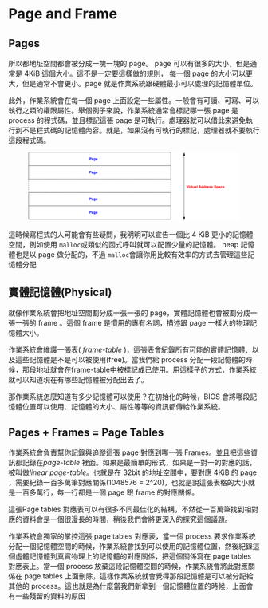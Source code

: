 # Page and Frame

## Pages

所以都地址空間都會被分成一塊一塊的 page。 page 可以有很多的大小，但是通常是 4KiB 這個大小。這不是一定要這樣做的規則， 每一個 page 的大小可以更大，但是通常不會更小。page 就是作業系統跟硬體最小可以處理的記憶體單位。&#x20;

此外，作業系統會在每一個 page 上面設定一些屬性。一般會有可讀、可寫、可以執行之類的權限屬性。舉個例子來說，作業系統通常會標記哪一張 page 是 process 的程式碼，並且標記這張 page 是可執行。處理器就可以借此來避免執行到不是程式碼的記憶體內容。就是，如果沒有可執行的標記，處理器就不要執行這段程式碼。

<figure><img src="../.gitbook/assets/page.svg" alt=""><figcaption></figcaption></figure>

這時候寫程式的人可能會有些疑問，我明明可以宣告一個比 4 KiB 更小的記憶體空間，例如使用 `malloc`或類似的函式呼叫就可以配置少量的記憶體。 heap 記憶體也是以 page 做分配的，不過 `malloc`會讓你用比較有效率的方式去管理這些記憶體分配

## 實體記憶體(Physical)

就像作業系統會把地址空間劃分成一張一張的 page，實體記憶體也會被劃分成一張一張的 frame 。這個 frame 是慣用的專有名詞，描述跟 page 一樣大的物理記憶體大小。

作業系統會維護一張表( _frame-table_ )，這張表會紀錄所有可能的實體記憶體、以及這些記憶體是不是可以被使用(free)。當我們給 process 分配一段記憶體的時候，那段地址就會在frame-table中被標記成已使用。用這樣子的方式，作業系統就可以知道現在有哪些記憶體被分配出去了。

那作業系統怎麼知道有多少記憶體可以使用？在初始化的時候，BIOS 會將哪段記憶體位置可以使用、記憶體的大小、屬性等等的資訊都傳給作業系統。

## Pages + Frames = Page Tables

作業系統會負責幫你記錄與追蹤這張 page 對應到哪一張 Frames。並且把這些資訊都記錄&#x5728;_&#x70;age-table_ 裡面。如果是最簡單的形式，如果是一對一的對應的話，被叫&#x505A;_&#x6C;inear page-table_。也就是在 32bit 的地址空間中，要對應 4KiB 的 page ，需要紀錄一百多萬筆對應關係(1048576 = 2^20)，也就是說這張表格的大小就是一百多萬行，每一行都是一個 page 跟 frame 的對應關係。

這張Page tables 對應表可以有很多不同最佳化的結構，不然從一百萬筆找到相對應的資料會是一個很漫長的時間，稍後我們會將更深入的探究這個議題。

作業系統會獨家的掌控這張 page tables 對應表，當一個 process 要求作業系統分配一個記憶體空間的時候，作業系統會找到可以使用的記憶體位置，然後紀錄這個虛體記憶體到真實物理上的記憶體的對應關係，把這個關係寫在 page tables 對應表上。當一個 process 放棄這段記憶體空間的時候，作業系統會將此對應關係在 page tables 上面刪除，這樣作業系統就會覺得那段記憶體是可以被分配給其他的 process。這也就是為什麼當我們新拿到一個記憶體位置的時候，上面會有一些殘留的資料的原因

